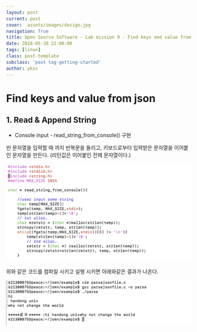 ```yaml
---
layout: post
current: post
cover:  assets/images/design.jpg
navigation: True
title: Open Source Software - Lab mission 9 - Find keys and value from json
date: 2018-05-30 22:00:00
tags: [linux]
class: post-template
subclass: 'post tag-getting-started'
author: ykss
---
```


# Find keys and value from json

## 1. Read & Append String 

* Console input - read_string_from_console() 구현

 빈 문자열을 입력할 때 까지 반복문을 돌리고, 키보드로부터 입력받은 문자열을 이어붙인 문자열을 만든다. (리턴값은 이어붙인 전체 문자열이다.)

![lab8_6](/assets/images/lab8_6.png)

위와 같은 코드를 컴파일 시키고 실행 시키면 아래와같은 결과가 나온다.

![lab8_7](/assets/images/lab8_7.png)



